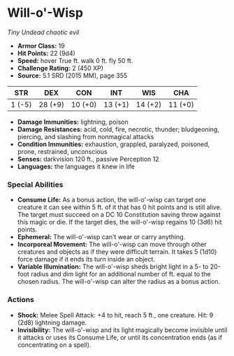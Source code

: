 # Will-o'-Wisp

*Tiny* *Undead* *chaotic evil*

- **Armor Class:** 19
- **Hit Points:** 22 (9d4)
- **Speed:** hover True ft. walk 0 ft. fly 50 ft.
- **Challenge Rating:** 2 (450 XP)
- **Source:** 5.1 SRD (2015 MM), page 355

| STR | DEX | CON | INT | WIS | CHA |
| --- | --- | --- | --- | --- | --- |
| 1 (-5) | 28 (+9) | 10 (+0) | 13 (+1) | 14 (+2) | 11 (+0) |

- **Damage Immunities:** lightning, poison
- **Damage Resistances:** acid, cold, fire, necrotic, thunder; bludgeoning, piercing, and slashing from nonmagical attacks
- **Condition Immunities:** exhaustion, grappled, paralyzed, poisoned, prone, restrained, unconscious
- **Senses:** darkvision 120 ft., passive Perception 12
- **Languages:** the languages it knew in life

### Special Abilities

- **Consume Life:** As a bonus action, the will-o'-wisp can target one creature it can see within 5 ft. of it that has 0 hit points and is still alive. The target must succeed on a DC 10 Constitution saving throw against this magic or die. If the target dies, the will-o'-wisp regains 10 (3d6) hit points.
- **Ephemeral:** The will-o'-wisp can't wear or carry anything.
- **Incorporeal Movement:** The will-o'-wisp can move through other creatures and objects as if they were difficult terrain. It takes 5 (1d10) force damage if it ends its turn inside an object.
- **Variable Illumination:** The will-o'-wisp sheds bright light in a 5- to 20-foot radius and dim light for an additional number of ft. equal to the chosen radius. The will-o'-wisp can alter the radius as a bonus action.

### Actions

- **Shock:** Melee Spell Attack: +4 to hit, reach 5 ft., one creature. Hit: 9 (2d8) lightning damage.
- **Invisibility:** The will-o'-wisp and its light magically become invisible until it attacks or uses its Consume Life, or until its concentration ends (as if concentrating on a spell).


